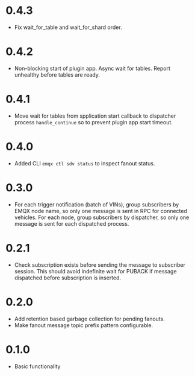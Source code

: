 # 0.4.3

- Fix wait_for_table and wait_for_shard order.

# 0.4.2

- Non-blocking start of plugin app. Async wait for tables. Report unhealthy before tables are ready.

# 0.4.1

- Move wait for tables from spplication start callback to dispatcher process `handle_continue` so to prevent plugin app start timeout.

# 0.4.0

- Added CLI `emqx ctl sdv status` to inspect fanout status.

# 0.3.0

- For each trigger notification (batch of VINs), group subscribers by EMQX node name,
  so only one message is sent in RPC for connected vehicles.
  For each node, group subscribers by dispatcher, so only one message is sent for
  each dispatched process.

# 0.2.1

- Check subscription exists before sending the message to subscriber session.
  This should avoid indefinite wait for PUBACK if message dispatched before subscription is inserted.

# 0.2.0

- Add retention based garbage collection for pending fanouts.
- Make fanout message topic prefix pattern configurable.

# 0.1.0

- Basic functionality
